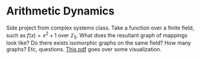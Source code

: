 # Arithmetic Dynamics

Side project from complex systems class. Take a function over a finite field, such as $f(x) = x^2 + 1$ over $\mathbb{Z}_5$. What does the resultant graph of mappings look like? Do there exists isomorphic graphs on the same field? How many graphs? Etc, questions. [This pdf](https://github.com/henrywallace/arithmetic-dynamics/blob/master/iter_arithmetic.pdf) goes over some visualization.
